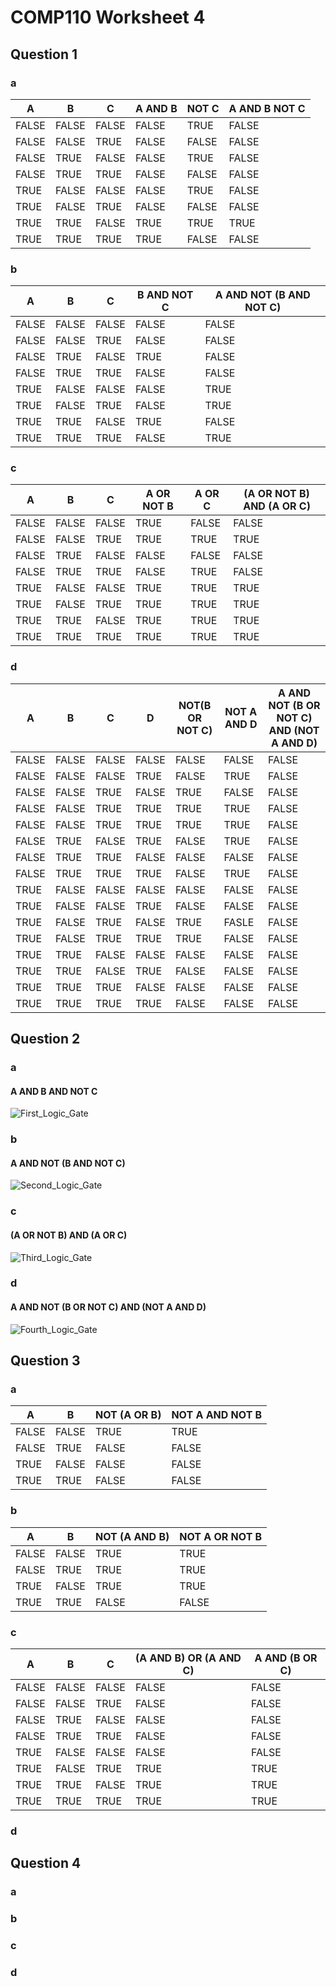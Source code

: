 # COMP110 Worksheet 4

## Question 1

### a

|A    |B    |C    |A AND B  |NOT C |A AND B NOT C|
|-----|-----|-----|---------|------|-------------|
|FALSE|FALSE|FALSE|FALSE    |TRUE  |FALSE        |
|FALSE|FALSE|TRUE |FALSE    |FALSE |FALSE        |
|FALSE|TRUE |FALSE|FALSE    |TRUE  |FALSE        |
|FALSE|TRUE |TRUE |FALSE    |FALSE |FALSE        |
|TRUE |FALSE|FALSE|FALSE    |TRUE  |FALSE        |
|TRUE |FALSE|TRUE |FALSE    |FALSE |FALSE        |
|TRUE |TRUE |FALSE|TRUE     |TRUE  |TRUE         |
|TRUE |TRUE |TRUE |TRUE     |FALSE |FALSE        |

### b

|A    |B    |C    |B AND NOT C |A AND NOT (B AND NOT C)|
|-----|-----|-----|------------|-----------------------|
|FALSE|FALSE|FALSE|FALSE       |FALSE                  |
|FALSE|FALSE|TRUE |FALSE       |FALSE                  |
|FALSE|TRUE |FALSE|TRUE        |FALSE                  |
|FALSE|TRUE |TRUE |FALSE       |FALSE                  |
|TRUE |FALSE|FALSE|FALSE       |TRUE                   |
|TRUE |FALSE|TRUE |FALSE       |TRUE                   |
|TRUE |TRUE |FALSE|TRUE        |FALSE                  |
|TRUE |TRUE |TRUE |FALSE       |TRUE                   |

### c

|A    |B    |C    |A OR NOT B  |A OR C                 |(A OR NOT B) AND (A OR C)|
|-----|-----|-----|------------|-----------------------|-------------------------|
|FALSE|FALSE|FALSE|TRUE        |FALSE                  |FALSE                    |
|FALSE|FALSE|TRUE |TRUE        |TRUE                   |TRUE                     |
|FALSE|TRUE |FALSE|FALSE       |FALSE                  |FALSE                    |
|FALSE|TRUE |TRUE |FALSE       |TRUE                   |FALSE                    |
|TRUE |FALSE|FALSE|TRUE        |TRUE                   |TRUE                     |
|TRUE |FALSE|TRUE |TRUE        |TRUE                   |TRUE                     |
|TRUE |TRUE |FALSE|TRUE        |TRUE                   |TRUE                     |
|TRUE |TRUE |TRUE |TRUE        |TRUE                   |TRUE                     |

### d

|A    |B    |C    |D    |NOT(B OR NOT C)|NOT A AND D| A AND NOT (B OR NOT C) AND (NOT A AND D)|
|-----|-----|-----|-----|---------------|-----------|-----------------------------------------|
|FALSE|FALSE|FALSE|FALSE|FALSE          |FALSE      |FALSE                                    |
|FALSE|FALSE|FALSE|TRUE |FALSE          |TRUE       |FALSE                                    |
|FALSE|FALSE|TRUE |FALSE|TRUE           |FALSE      |FALSE                                    |
|FALSE|FALSE|TRUE |TRUE |TRUE           |TRUE       |FALSE                                    |
|FALSE|FALSE|TRUE |TRUE |TRUE           |TRUE       |FALSE                                    |
|FALSE|TRUE |FALSE|TRUE |FALSE          |TRUE       |FALSE                                    |
|FALSE|TRUE |TRUE |FALSE|FALSE          |FALSE      |FALSE                                    |
|FALSE|TRUE |TRUE |TRUE |FALSE          |TRUE       |FALSE                                    |
|TRUE |FALSE|FALSE|FALSE|FALSE          |FALSE      |FALSE                                    |
|TRUE |FALSE|FALSE|TRUE |FALSE          |FALSE      |FALSE                                    |
|TRUE |FALSE|TRUE |FALSE|TRUE           |FASLE      |FALSE                                    |
|TRUE |FALSE|TRUE |TRUE |TRUE           |FALSE      |FALSE                                    |
|TRUE |TRUE |FALSE|FALSE|FALSE          |FALSE      |FALSE                                    |
|TRUE |TRUE |FALSE|TRUE |FALSE          |FALSE      |FALSE                                    |
|TRUE |TRUE |TRUE |FALSE|FALSE          |FALSE      |FALSE                                    |
|TRUE |TRUE |TRUE |TRUE |FALSE          |FALSE      |FALSE                                    |

## Question 2

### a
#### A AND B AND NOT C
![First_Logic_Gate](https://github.com/Koltonix/comp110-worksheet-4/blob/master/Logic_Gates_A.PNG)

### b
#### A AND NOT (B AND NOT C)
![Second_Logic_Gate](https://github.com/Koltonix/comp110-worksheet-4/blob/master/Logic_Gates_B.PNG)

### c
#### (A OR NOT B) AND (A OR C)
![Third_Logic_Gate](https://github.com/Koltonix/comp110-worksheet-4/blob/master/Logic_Gates_C.PNG)

### d
#### A AND NOT (B OR NOT C) AND (NOT A AND D)
![Fourth_Logic_Gate](https://github.com/Koltonix/comp110-worksheet-4/blob/master/Logic_Gates_D.PNG)

## Question 3

### a

|A    |B    |NOT (A OR B)|NOT A AND NOT B|
|-----|-----|------------|---------------|
|FALSE|FALSE|TRUE        |TRUE           |
|FALSE|TRUE |FALSE       |FALSE          |
|TRUE |FALSE|FALSE       |FALSE          |
|TRUE |TRUE |FALSE       |FALSE          |

### b

|A    |B    |NOT (A AND B)|NOT A OR NOT B|
|-----|-----|-------------|--------------|
|FALSE|FALSE|TRUE         |TRUE          |
|FALSE|TRUE |TRUE         |TRUE          |
|TRUE |FALSE|TRUE         |TRUE          |
|TRUE |TRUE |FALSE        |FALSE         |

### c

|A    |B    |C    |(A AND B) OR (A AND C)|A AND (B OR C)|
|-----|-----|-----|----------------------|--------------|
|FALSE|FALSE|FALSE|FALSE                 |FALSE         |
|FALSE|FALSE|TRUE |FALSE                 |FALSE         |
|FALSE|TRUE |FALSE|FALSE                 |FALSE         |
|FALSE|TRUE |TRUE |FALSE                 |FALSE         |
|TRUE |FALSE|FALSE|FALSE                 |FALSE         |
|TRUE |FALSE|TRUE |TRUE                  |TRUE          |
|TRUE |TRUE |FALSE|TRUE                  |TRUE          |
|TRUE |TRUE |TRUE |TRUE                  |TRUE          |

### d

## Question 4

### a

### b

### c

### d

